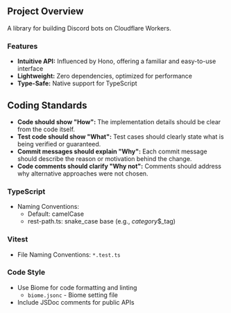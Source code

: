 ## Project Overview
A library for building Discord bots on Cloudflare Workers.

### Features
- **Intuitive API:** Influenced by Hono, offering a familiar and easy-to-use interface
- **Lightweight:** Zero dependencies, optimized for performance
- **Type-Safe:** Native support for TypeScript

## Coding Standards

- **Code should show "How":** The implementation details should be clear from the code itself.
- **Test code should show "What":** Test cases should clearly state what is being verified or guaranteed.
- **Commit messages should explain "Why":** Each commit message should describe the reason or motivation behind the change.
- **Code comments should clarify "Why not":** Comments should address why alternative approaches were not chosen.

### TypeScript

- Naming Conventions:
  - Default: camelCase
  - rest-path.ts: snake_case base (e.g., _category_$_tag)

### Vitest

- File Naming Conventions: `*.test.ts`

### Code Style
- Use Biome for code formatting and linting
  - `biome.jsonc` - Biome setting file
- Include JSDoc comments for public APIs
